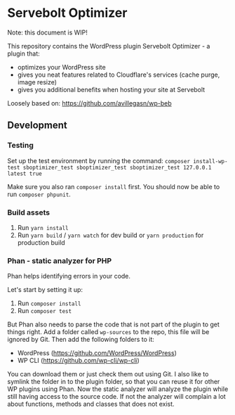 # Servebolt Optimizer

Note: this document is WIP!

This repository contains the WordPress plugin Servebolt Optimizer - a plugin that:
- optimizes your WordPress site
- gives you neat features related to Cloudflare's services (cache purge, image resize)
- gives you additional benefits when hosting your site at Servebolt

Loosely based on: https://github.com/avillegasn/wp-beb

## Development

### Testing

Set up the test environment by running the command:
``composer install-wp-test sboptimizer_test sboptimizer_test sboptimizer_test 127.0.0.1 latest true``

Make sure you also ran ``composer install`` first.
You should now be able to run ``composer phpunit``.

### Build assets
1. Run `yarn install`
2. Run `yarn build` / `yarn watch` for dev build or `yarn production` for production build

### Phan - static analyzer for PHP
Phan helps identifying errors in your code.

Let's start by setting it up:

1. Run `composer install`
2. Run `composer test`

But Phan also needs to parse the code that is not part of the plugin to get things right.
Add a folder called `wp-sources` to the repo, this file will be ignored by Git. Then add the following folders to it:
- WordPress (https://github.com/WordPress/WordPress)
- WP CLI (https://github.com/wp-cli/wp-cli)

You can download them or just check them out using Git. I also like to symlink the folder in to the plugin folder, so that you can reuse it for other WP plugins using Phan.
Now the static analyzer will analyze the plugin while still having access to the source code. If not the analyzer will complain a lot about functions, methods and classes that does not exist.


